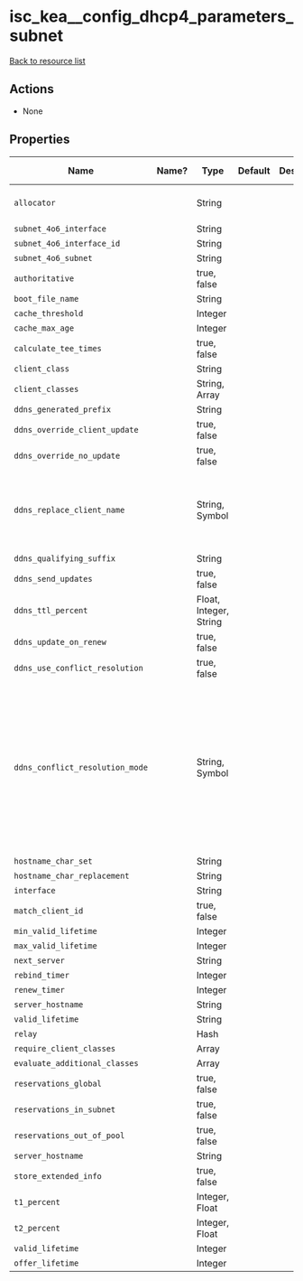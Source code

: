 # isc_kea__config_dhcp4_parameters_subnet

[Back to resource list](../README.md#resources)

## Actions

- None

## Properties

| Name                            | Name? | Type                   | Default | Description | Allowed Values                                                                         |
| ------------------------------- | ----- | ---------------------- | ------- | ----------- | -------------------------------------------------------------------------------------- |
| `allocator`                     |       | String                 |         |             | iterative, random, flq                                                                 |
| `subnet_4o6_interface`          |       | String                 |         |             |                                                                                        |
| `subnet_4o6_interface_id`       |       | String                 |         |             |                                                                                        |
| `subnet_4o6_subnet`             |       | String                 |         |             |                                                                                        |
| `authoritative`                 |       | true, false            |         |             |                                                                                        |
| `boot_file_name`                |       | String                 |         |             |                                                                                        |
| `cache_threshold`               |       | Integer                |         |             |                                                                                        |
| `cache_max_age`                 |       | Integer                |         |             |                                                                                        |
| `calculate_tee_times`           |       | true, false            |         |             |                                                                                        |
| `client_class`                  |       | String                 |         |             |                                                                                        |
| `client_classes`                |       | String, Array          |         |             |                                                                                        |
| `ddns_generated_prefix`         |       | String                 |         |             |                                                                                        |
| `ddns_override_client_update`   |       | true, false            |         |             |                                                                                        |
| `ddns_override_no_update`       |       | true, false            |         |             |                                                                                        |
| `ddns_replace_client_name`      |       | String, Symbol         |         |             | never, always, when-present, when-not-present                                          |
| `ddns_qualifying_suffix`        |       | String                 |         |             |                                                                                        |
| `ddns_send_updates`             |       | true, false            |         |             |                                                                                        |
| `ddns_ttl_percent`              |       | Float, Integer, String |         |             |                                                                                        |
| `ddns_update_on_renew`          |       | true, false            |         |             |                                                                                        |
| `ddns_use_conflict_resolution`  |       | true, false            |         |             |                                                                                        |
| `ddns_conflict_resolution_mode` |       | String, Symbol         |         |             | check-with-dhcid, no-check-with-dhcid, check-exists-with-dhcid, no-check-without-dhcid |
| `hostname_char_set`             |       | String                 |         |             |                                                                                        |
| `hostname_char_replacement`     |       | String                 |         |             |                                                                                        |
| `interface`                     |       | String                 |         |             |                                                                                        |
| `match_client_id`               |       | true, false            |         |             |                                                                                        |
| `min_valid_lifetime`            |       | Integer                |         |             |                                                                                        |
| `max_valid_lifetime`            |       | Integer                |         |             |                                                                                        |
| `next_server`                   |       | String                 |         |             |                                                                                        |
| `rebind_timer`                  |       | Integer                |         |             |                                                                                        |
| `renew_timer`                   |       | Integer                |         |             |                                                                                        |
| `server_hostname`               |       | String                 |         |             |                                                                                        |
| `valid_lifetime`                |       | String                 |         |             |                                                                                        |
| `relay`                         |       | Hash                   |         |             |                                                                                        |
| `require_client_classes`        |       | Array                  |         |             |                                                                                        |
| `evaluate_additional_classes`   |       | Array                  |         |             |                                                                                        |
| `reservations_global`           |       | true, false            |         |             |                                                                                        |
| `reservations_in_subnet`        |       | true, false            |         |             |                                                                                        |
| `reservations_out_of_pool`      |       | true, false            |         |             |                                                                                        |
| `server_hostname`               |       | String                 |         |             |                                                                                        |
| `store_extended_info`           |       | true, false            |         |             |                                                                                        |
| `t1_percent`                    |       | Integer, Float         |         |             |                                                                                        |
| `t2_percent`                    |       | Integer, Float         |         |             |                                                                                        |
| `valid_lifetime`                |       | Integer                |         |             |                                                                                        |
| `offer_lifetime`                |       | Integer                |         |             |                                                                                        |
